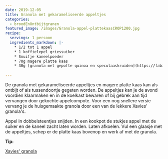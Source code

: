 ```yaml
---
date: 2019-12-05
title: Granola met gekarameliseerde appeltjes
categories:
  - broodEnOntbijtgranen
featured_image: /images/Granola-appel-plattekaasCROP1200.jpg
recipe:
  servings: 1 persoon
  ingredients_markdown: |-
    * 1/2 tot 1 appel
    * 1 koffielepel griessuiker
    * Snuifje kaneelpoeder    * 70g magere platte kaas
    * 30g [granola met gepofte quinoa en speculaaskruiden](https://fabilicious.be/recipes/broodenontbijtgranen/2019/04/07/Granola_met_gepofte_quinoa_en-_speculaaskruiden/)
    
---
```

De granola met gekarameliseerde appeltjes en magere platte kaas kan als ontbijt of als tussendoortje gegeten worden.
De appeltjes kan je de avond voordien klaarmaken en in de koelkast bewaren of bij gebrek aan tijd vervangen door gekochte appelcompote.
Voor een nog snellere versie vervang je de huisgemaakte granola door een van de lekkere Xavies' granola's.


<!--more-->

Appel in dobbelsteentjes snijden.
In een kookpot de stukjes appel met de suiker en de kaneel zacht laten worden.
Laten afkoelen.
Vul een glaasje met de appeltjes, schep er de platte kaas bovenop en werk af met de granola.

<b>Tip: </b>

[Xavies' granola](https://www.xavies.be/nl/)


